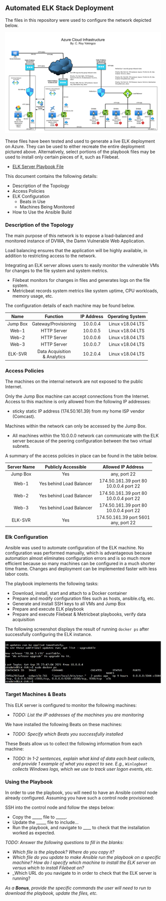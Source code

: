 ## Automated ELK Stack Deployment

The files in this repository were used to configure the network depicted below.

![Update the path with the name of your diagram](Images/Azure-Diagram.png)

These files have been tested and used to generate a live ELK deployment on Azure. They can be used to either recreate the entire deployment pictured above. Alternatively, select portions of the playbook files may be used to install only certain pieces of it, such as Filebeat.

  - [ELK Server Playbook File](Playbooks/install-elk.yml)	

This document contains the following details:
- Description of the Topology
- Access Policies
- ELK Configuration
  - Beats in Use
  - Machines Being Monitored
- How to Use the Ansible Build


### Description of the Topology

The main purpose of this network is to expose a load-balanced and monitored instance of DVWA, the Damn Vulnerable Web Application.

Load balancing ensures that the application will be highly available, in addition to restricting access to the network.

Integrating an ELK server allows users to easily monitor the vulnerable VMs for changes to the file system and system metrics.
- Filebeat monitors for changes in files and generates logs on the file system.
- Metricbeat records system metrics like system uptime, CPU workloads, memory usage, etc.

The configuration details of each machine may be found below.

|   Name   	|             Function             	| IP Address 	| Operating System 	|
|:--------:	|:--------------------------------:	|:----------:	|:----------------:	|
| Jump Box 	|       Gateway/Provisioning       	|  10.0.0.4  	| Linux v18.04 LTS 	|
|   Web-1  	|            HTTP Server           	|  10.0.0.5  	| Linux v18.04 LTS 	|
|   Web-2  	|            HTTP Server           	|  10.0.0.6  	| Linux v18.04 LTS 	|
|   Web-3  	|            HTTP Server           	|  10.0.0.7  	| Linux v18.04 LTS 	|
|  ELK-SVR 	| Data Acquisition <br>& Analytics 	|  10.2.0.4  	| Linux v18.04 LTS 	|

### Access Policies

The machines on the internal network are not exposed to the public Internet. 

Only the Jump Box machine can accept connections from the Internet. Access to this machine is only allowed from the following IP addresses:
- sticky static IP address (174.50.161.39) from my home ISP vendor (Comcast).

Machines within the network can only be accessed by the Jump Box.
- All machines within the 10.0.0.0 network can communicate with the ELK server because of the peering         configuration between the two virtual subnets. 

A summary of the access policies in place can be found in the table below.

| Server Name 	|    Publicly Accessible   	|             Allowed IP Address            	|
|:-----------:	|:------------------------:	|:-----------------------------------------:	|
|   Jump Box  	|            Yes           	|                any, port 22               	|
|    Web-1    	| Yes behind Load Balancer 	| 174.50.161.39 port 80<br>10.0.0.4 port 22 	|
|    Web-2    	| Yes behind Load Balancer 	| 174.50.161.39 port 80<br>10.0.0.4 port 22 	|
|    Web-3    	| Yes behind Load Balancer 	| 174.50.161.39 port 80<br>10.0.0.4 port 22 	|
|   ELK-SVR   	|            Yes           	|  174.50.161.39 port 5601<br>any, port 22  	|


### Elk Configuration

Ansible was used to automate configuration of the ELK machine. No configuration was performed manually, which is advantageous because automation almost eliminates configuration errors and is so much more efficient because so many machines can be configured in a much shorter time frame. Changes and deployment can be implemented faster with less labor costs.

The playbook implements the following tasks:

- Download, install, start and attach to a Docker container
- Prepare and modify configuration files such as hosts, ansible.cfg, etc.
- Generate and install SSH keys to all VMs and Jump Box
- Prepare and execute ELK playbook
- Prepare and execute Filebeat & Metricbeat playbooks, verify data acquisition
 
The following screenshot displays the result of running `docker ps` after successfully configuring the ELK instance.

![screenshot of docker ps output](Images/Docker_PS.png)

### Target Machines & Beats
This ELK server is configured to monitor the following machines:
- _TODO: List the IP addresses of the machines you are monitoring_

We have installed the following Beats on these machines:
- _TODO: Specify which Beats you successfully installed_

These Beats allow us to collect the following information from each machine:
- _TODO: In 1-2 sentences, explain what kind of data each beat collects, and provide 1 example of what you expect to see. E.g., `Winlogbeat` collects Windows logs, which we use to track user logon events, etc._

### Using the Playbook
In order to use the playbook, you will need to have an Ansible control node already configured. Assuming you have such a control node provisioned: 

SSH into the control node and follow the steps below:
- Copy the _____ file to _____.
- Update the _____ file to include...
- Run the playbook, and navigate to ____ to check that the installation worked as expected.

_TODO: Answer the following questions to fill in the blanks:_
- _Which file is the playbook? Where do you copy it?_
- _Which file do you update to make Ansible run the playbook on a specific machine? How do I specify which machine to install the ELK server on versus which to install Filebeat on?_
- _Which URL do you navigate to in order to check that the ELK server is running?

_As a **Bonus**, provide the specific commands the user will need to run to download the playbook, update the files, etc._